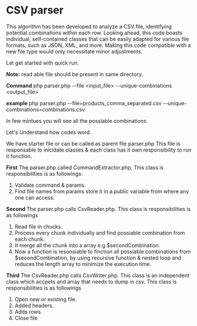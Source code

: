 
# CSV parser

This algorithm has been developed to analyze a CSV file, identifying potential combinations within each row. Looking ahead, this code boasts individual, self-contained classes that can be easily adapted for various file formats, such as JSON, XML, and more. Making this code compatible with a new file type would only necessitate minor adjustments.

Let get started with quick run.

**Note:** read able file should be present in same directory.

**Command** php parser.php --file <input_file> --unique-combinations <output_file>

**example** php parser.php --file=products_comma_separated.csv --unique-combinations=combinations.csv

In few mintues you will see all the possiable combinations.

Let's Understand how codes word.

We have starter file or can be called as parent file parser.php
This file is responsable to inicidate classes & each class has it own responsibility to run it function.

**First** 
The parser.php called CommandExtractor.php, This class is responsibilities is as followings:
1. Validate command & params.
2. Find file names from params store it in a public variable from where any one can access.

**Second** 
The parser.php calls CsvReader.php. This class is responsibilities is as followings
1. Read file in chucks.
2. Process every chunk individually and find possiable combination from each chunk.
3. It merge all the chunk into a array e.g $secondCombination.
4. Now a function is resonsiable to finction all possiable combinations from $secondCombination, by using recursive function & nested loop and reduces the length array to minimize the execution time.

**Third**
The CsvReader.php calls CsvWriter.php. This class is an independent class which accpets and array that needs to dump in csv. This class is responsibilities is as followings
1. Open new or existing file.
2. Added headers.
3. Adds rows.
4. Close file
